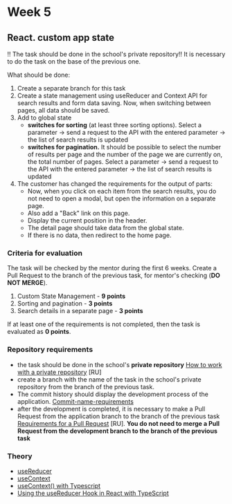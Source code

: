 # Week 5

## React. custom app state




!! The task should be done in the school's private repository!!
It is necessary to do the task on the base of the previous one.




What should be done:

1) Create a separate branch for this task
2) Create a state management using useReducer and Context API for search results and form data saving. Now, when switching between pages, all data should be saved.
3) Add to global state
    - **switches for sorting** (at least three sorting options). Select a parameter -> send a request to the API with the entered parameter -> the list of search results is updated
    - **switches for pagination.** It should be possible to select the number of results per page and the number of the page we are currently on, the total number of pages. Select a parameter -> send a request to the API with the entered parameter -> the list of search results is updated
4) The customer has changed the requirements for the output of parts: 
    - Now, when you click on each item from the search results, you do not need to open a modal, but open the information on a separate page. 
    - Also add a "Back" link on this page. 
    - Display the current position in the header. 
    - The detail page should take data from the global state.
    - If there is no data, then redirect to the home page.
### Criteria for evaluation

The task will be checked by the mentor during the first 6 weeks. Create a Pull Request to the branch of the previous task, for mentor's checking (**DO NOT MERGE**).


1) Custom State Management - **9 points**
2) Sorting and pagination - **3 points**
3) Search details in a separate page - **3 points**


If at least one of the requirements is not completed, then the task is evaluated as **0 points**.

### Repository requirements

- the task should be done in the school's **private repository** [How to work with a private repository](https://docs.rs.school/#/private-repository?id=Как-работать-с-приватным-репозиторием) [RU]
- create a branch with the name of the task in the school's private repository from the branch of the previous task. 
- The commit history should display the development process of the application. [Commit-name-requirements](https://www.conventionalcommits.org/en)
- after the development is completed, it is necessary to make a Pull Request from the application branch to the branch of the previous task [Requirements for a Pull Request](https://docs.rs.school/#/pull-request-review-process?id=Требования-к-pull-request-pr) [RU]. **You do not need to merge a Pull Request from the development branch to the branch of the previous task**

### Theory

- [useReducer](https://reactjs.org/docs/hooks-reference.html#userreducer)
- [useContext](https://reactjs.org/docs/hooks-reference.html#usecontext)
- [useContext() with Typescript](https://dev.to/madv/usecontext-with-typescript-23ln)
- [Using the useReducer Hook in React with TypeScript](https://dev.to/craigaholliday/using-the-userreducer-hook-in-react-with-typescript-27m1)
